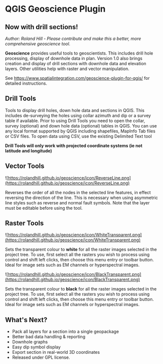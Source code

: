 # QGIS Geoscience Plugin
## Now with drill sections!

*Author: Roland Hill - Please contribute and make this a better, more comprehensive geoscience tool.*

**Geoscience** provides useful tools to geoscientists. This includes drill hole processing, display of downhole data in plan. Version 1.0 also brings creation and display of drill sections with downhole data and elevation layers. Other utilities help with raster and vector manipulation.

See https://www.spatialintegration.com/geoscience-plugin-for-qgis/ for detailed instructions.

## Drill Tools 

Tools to display drill holes, down hole data and sections in QGIS. This includes de-surveying the holes using collar azimuth and dip or a survey table if available. Prior to using Drill Tools you need to open the collar, survey (optional) and down hole data (optional) tables in QGIS. You can use any local format supported by QGIS including shapefiles, MapInfo Tab files or CSV files. To open data using CSV, use the existing Delimited Text tool 

**Drill Tools will only work with projected coordinate systems (ie not latitude and longitude)**

## Vector Tools

![https://rolandhill.github.io/geoscience/icon/ReverseLine.png](https://rolandhill.github.io/geoscience/icon/ReverseLine.png)

Reverses the order of all the nodes in the selected line features, in effect reversing the direction of the line. This is necessary when using asymmetric line styles such as reverse and normal fault symbols. Note that the layer must be editable before using the tool.

## Raster Tools

![https://rolandhill.github.io/geoscience/icon/WhiteTransparent.png](https://rolandhill.github.io/geoscience/icon/WhiteTransparent.png)

Sets the transparent colour to **white** for all the raster images selected in the project tree. To use, first select all the rasters you wish to process using control and shift left clicks, then choose this menu entry or
toolbar button. Ideal for image sets such as EM channels or hyperspectral images.

![https://rolandhill.github.io/geoscience/icon/BlackTransparent.png](https://rolandhill.github.io/geoscience/icon/BlackTransparent.png)

Sets the transparent colour to **black** for all the raster images selected in the project tree. To use, first select all the rasters you wish to process using control and shift left clicks, then choose this menu entry or toolbar button. Ideal for image sets such as EM channels or hyperspectral images.

## What's Next?
* Pack all layers for a section into a single geopackage
* Better bad data handling & reporting
* Downhole graphs
* Easy dip symbol display
* Export section in real-world 3D coordinates
* Released under GPL license.
